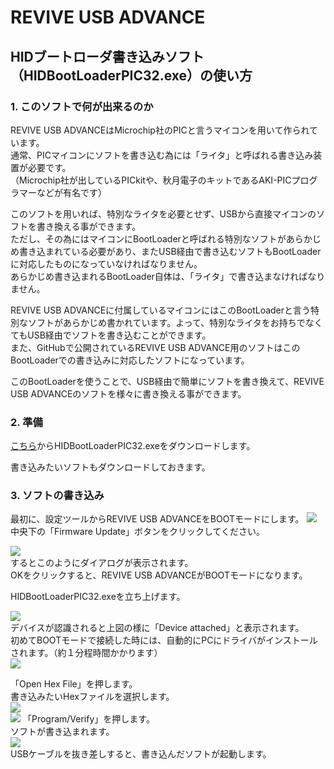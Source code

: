 # REVIVE USB ADVANCE

## HIDブートローダ書き込みソフト（HIDBootLoaderPIC32.exe）の使い方

### 1. このソフトで何が出来るのか

REVIVE USB ADVANCEはMicrochip社のPICと言うマイコンを用いて作られています。  
通常、PICマイコンにソフトを書き込む為には「ライタ」と呼ばれる書き込み装置が必要です。  
（Microchip社が出しているPICkitや、秋月電子のキットであるAKI-PICプログラマーなどが有名です）  

このソフトを用いれば、特別なライタを必要とせず、USBから直接マイコンのソフトを書き換える事ができます。  
ただし、その為にはマイコンにBootLoaderと呼ばれる特別なソフトがあらかじめ書き込まれている必要があり、またUSB経由で書き込むソフトもBootLoaderに対応したものになっていなければなりません。  
あらかじめ書き込まれるBootLoader自体は、「ライタ」で書き込まなければなりません。  

REVIVE USB ADVANCEに付属しているマイコンにはこのBootLoaderと言う特別なソフトがあらかじめ書かれています。よって、特別なライタをお持ちでなくてもUSB経由でソフトを書き込むことができます。  
また、GitHubで公開されているREVIVE USB ADVANCE用のソフトはこのBootLoaderでの書き込みに対応したソフトになっています。  

このBootLoaderを使うことで、USB経由で簡単にソフトを書き換えて、REVIVE USB ADVANCEのソフトを様々に書き換える事ができます。  

### 2. 準備

[こちら](https://github.com/bit-trade-one/REVIVE-USB-MICRO/raw/master/Writing-Tool/HIDBootLoaderPIC32.exe)からHIDBootLoaderPIC32.exeをダウンロードします。  

書き込みたいソフトもダウンロードしておきます。  

### 3. ソフトの書き込み

最初に、設定ツールからREVIVE USB ADVANCEをBOOTモードにします。
![](http://bit-trade-one.co.jp/wp/wp-content/uploads/2020/04/01soft.png)  
中央下の「Firmware Update」ボタンをクリックしてください。  

![](http://bit-trade-one.co.jp/wp/wp-content/uploads/2020/04/02update.png)  
するとこのようにダイアログが表示されます。  
OKをクリックすると、REVIVE USB ADVANCEがBOOTモードになります。

HIDBootLoaderPIC32.exeを立ち上げます。  

![](http://bit-trade-one.co.jp/wp/wp-content/uploads/2020/04/03HIDTool.png)  
デバイスが認識されると上図の様に「Device attached」と表示されます。  
初めてBOOTモードで接続した時には、自動的にPCにドライバがインストールされます。（約１分程時間かかります）  
![](http://bit-trade-one.co.jp/wp/wp-content/uploads/2020/04/035connect.png)

「Open Hex File」を押します。  
書き込みたいHexファイルを選択します。  
![](http://bit-trade-one.co.jp/wp/wp-content/uploads/2020/04/04choose.png)  
![](http://bit-trade-one.co.jp/wp/wp-content/uploads/2020/04/045write.png)
「Program/Verify」を押します。  
ソフトが書き込まれます。  
![](http://bit-trade-one.co.jp/wp/wp-content/uploads/2020/04/05Program.png)  
USBケーブルを抜き差しすると、書き込んだソフトが起動します。  

